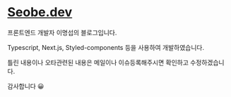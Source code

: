 # [Seobe.dev](https://seobe-dev.com)

프론트엔드 개발자 이명섭의 블로그입니다.

Typescript, Next.js, Styled-components 등을 사용하여 개발하였습니다.

틀린 내용이나 오타관련된 내용은 메일이나 이슈등록해주시면 확인하고 수정하겠습니다.

감사합니다 😀
